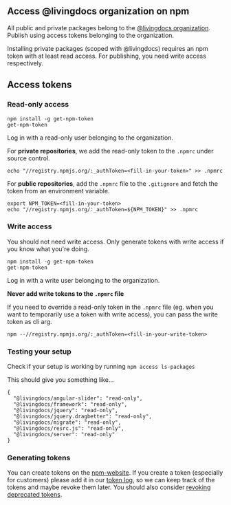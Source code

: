 ## Access @livingdocs organization on npm

All public and private packages belong to the [@livingdocs organization](https://www.npmjs.com/org/livingdocs). Publish using access tokens belonging to the organization.

Installing private packages (scoped with @livingdocs) requires an npm token with at least read access. For publishing, you need write access respectively.


## Access tokens

### Read-only access

```
npm install -g get-npm-token
get-npm-token
```

Log in with a read-only user belonging to the organization.

For **private repositories**, we add the read-only token to the `.npmrc` under source control.

```
echo "//registry.npmjs.org/:_authToken=<fill-in-your-token>" >> .npmrc
```

For **public repositories**, add the `.npmrc` file to the `.gitignore` and fetch the token from an environment variable.

```
export NPM_TOKEN=<fill-in-your-token>
echo "//registry.npmjs.org/:_authToken=${NPM_TOKEN}" >> .npmrc
```


### Write access

You should not need write access. Only generate tokens with write access if you know what you're doing.

```
npm install -g get-npm-token
get-npm-token
```

Log in with a write user belonging to the organization.

**Never add write tokens to the `.npmrc` file**

If you need to override a read-only token in the `.npmrc` file (eg. when you want to temporarily use a token with write access), you can pass the write token as cli arg.

```
npm --//registry.npmjs.org/:_authToken=<fill-in-your-write-token>
```


### Testing your setup

Check if your setup is working by running `npm access ls-packages`

This should give you something like...

```
{
  "@livingdocs/angular-slider": "read-only",
  "@livingdocs/framework": "read-only",
  "@livingdocs/jquery": "read-only",
  "@livingdocs/jquery.dragbetter": "read-only",
  "@livingdocs/migrate": "read-only",
  "@livingdocs/resrc.js": "read-only",
  "@livingdocs/server": "read-only"
}
```


### Generating tokens

You can create tokens on the [npm-website](https://www.npmjs.com). If you create a token (especially for customers) please add it in our [token log](https://github.com/upfrontIO/secrets/wiki/npm-private-packages-token-log), so we can keep track of the tokens and maybe revoke them later.
You should also consider [revoking deprecated tokens](https://www.npmjs.com/settings/tokens).
